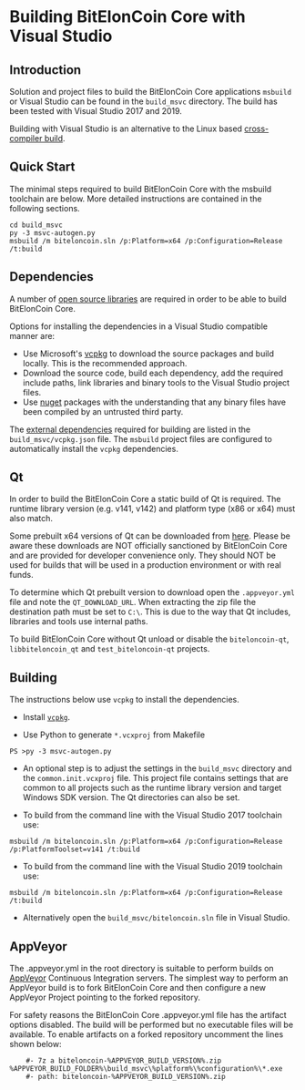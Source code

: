 Building BitElonCoin Core with Visual Studio
========================================

Introduction
---------------------
Solution and project files to build the BitElonCoin Core applications `msbuild` or Visual Studio can be found in the `build_msvc` directory. The build has been tested with Visual Studio 2017 and 2019.

Building with Visual Studio is an alternative to the Linux based [cross-compiler build](https://github.com/biteloncoin/biteloncoin/blob/master/doc/build-windows.md).

Quick Start
---------------------
The minimal steps required to build BitElonCoin Core with the msbuild toolchain are below. More detailed instructions are contained in the following sections.

```
cd build_msvc
py -3 msvc-autogen.py
msbuild /m biteloncoin.sln /p:Platform=x64 /p:Configuration=Release /t:build
```

Dependencies
---------------------
A number of [open source libraries](https://github.com/biteloncoin/biteloncoin/blob/master/doc/dependencies.md) are required in order to be able to build BitElonCoin Core.

Options for installing the dependencies in a Visual Studio compatible manner are:

- Use Microsoft's [vcpkg](https://docs.microsoft.com/en-us/cpp/vcpkg) to download the source packages and build locally. This is the recommended approach.
- Download the source code, build each dependency, add the required include paths, link libraries and binary tools to the Visual Studio project files.
- Use [nuget](https://www.nuget.org/) packages with the understanding that any binary files have been compiled by an untrusted third party.

The [external dependencies](https://github.com/biteloncoin/biteloncoin/blob/master/doc/dependencies.md) required for building are listed in the `build_msvc/vcpkg.json` file. The `msbuild` project files are configured to automatically install the `vcpkg` dependencies.

Qt
---------------------
In order to build the BitElonCoin Core a static build of Qt is required. The runtime library version (e.g. v141, v142) and platform type (x86 or x64) must also match.

Some prebuilt x64 versions of Qt can be downloaded from [here](https://github.com/sipsorcery/qt_win_binary/releases). Please be aware these downloads are NOT officially sanctioned by BitElonCoin Core and are provided for developer convenience only. They should NOT be used for builds that will be used in a production environment or with real funds.

To determine which Qt prebuilt version to download open the `.appveyor.yml` file and note the `QT_DOWNLOAD_URL`. When extracting the zip file the destination path must be set to `C:\`. This is due to the way that Qt includes, libraries and tools use internal paths.

To build BitElonCoin Core without Qt unload or disable the `biteloncoin-qt`, `libbiteloncoin_qt` and `test_biteloncoin-qt` projects.

Building
---------------------
The instructions below use `vcpkg` to install the dependencies.

- Install [`vcpkg`](https://github.com/Microsoft/vcpkg).

- Use Python to generate `*.vcxproj` from Makefile

```
PS >py -3 msvc-autogen.py
```

- An optional step is to adjust the settings in the `build_msvc` directory and the `common.init.vcxproj` file. This project file contains settings that are common to all projects such as the runtime library version and target Windows SDK version. The Qt directories can also be set.

- To build from the command line with the Visual Studio 2017 toolchain use:

```
msbuild /m biteloncoin.sln /p:Platform=x64 /p:Configuration=Release /p:PlatformToolset=v141 /t:build
```

- To build from the command line with the Visual Studio 2019 toolchain use:

```
msbuild /m biteloncoin.sln /p:Platform=x64 /p:Configuration=Release /t:build
```

- Alternatively open the `build_msvc/biteloncoin.sln` file in Visual Studio.

AppVeyor
---------------------
The .appveyor.yml in the root directory is suitable to perform builds on [AppVeyor](https://www.appveyor.com/) Continuous Integration servers. The simplest way to perform an AppVeyor build is to fork BitElonCoin Core and then configure a new AppVeyor Project pointing to the forked repository.

For safety reasons the BitElonCoin Core .appveyor.yml file has the artifact options disabled. The build will be performed but no executable files will be available. To enable artifacts on a forked repository uncomment the lines shown below:

```
    #- 7z a biteloncoin-%APPVEYOR_BUILD_VERSION%.zip %APPVEYOR_BUILD_FOLDER%\build_msvc\%platform%\%configuration%\*.exe
    #- path: biteloncoin-%APPVEYOR_BUILD_VERSION%.zip
```
